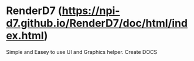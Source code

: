 # RenderD7 (https://npi-d7.github.io/RenderD7/doc/html/index.html)
Simple and Easey to use UI and Graphics helper.
Create DOCS
